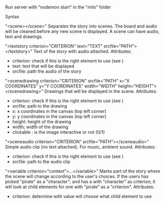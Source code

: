 Run server with "nodemon start" in the "milo" folder

Syntax

"&lt;scene&gt;&lt;/scene&gt;"
Separates the story into scenes. The board and audio will be cleaned before any new scene is displayed. A scene can have audio, text and drawings.

"&lt;textstory criterion=&quot;CRITERION&quot; text=&quot;TEXT&quot; srcfile=&quot;PATH&quot;&gt;&lt;/textstory&gt;"
Text of the story with audio attached.
Attributes:
- criterion: check if this is the right element to use (see <variable>)
- text: text that will be displayed
- srcfile: path the audio of the story

"&lt;scenedrawing criterion=&quot;CRITERION&quot; srcfile=&quot;PATH&quot; x=&quot;X COORDINATES&quot; y=&quot;Y COORDINATES&quot; width=&quot;WIDTH&quot; height=&quot;HEIGHT&quot;&gt;&lt;/scenedrawing&gt;"
Drawings that will be displayed in the scene.
Attributes:
- criterion: check if this is the right element to use (see <variable>)
- srcfile: path to the drawing
- x: x coordinates in the canvas (top left corner)
- y: y coordinates in the canvas (top left corner)
- height: height of the drawing
- width; width of the drawing
- clickable : is the image interactive or not (0/1)

"&lt;sceneaudio criterion=&quot;CRITERION&quot; srcfile=&quot;PATH&quot;&gt;&lt;/sceneaudio&gt;"
Simple audio clip (no text attached). For music, ambient sound.
Attributes: 
- criterion: check if this is the right element to use (see <variable>)
- srcfile: path to the audio clip

"&lt;variable criterion=&quot;context&quot;&gt;...&lt;/variable&gt;"
Marks part of the story where the scene will change according to the user's choices.
If the users has picked "pirate" as a "character"; and has a <variable> with "character" as criterion; it will look at child elements for one with "pirate" as a "criterion".
Attributes:
- criterion: determine with value will choose what child element to use
